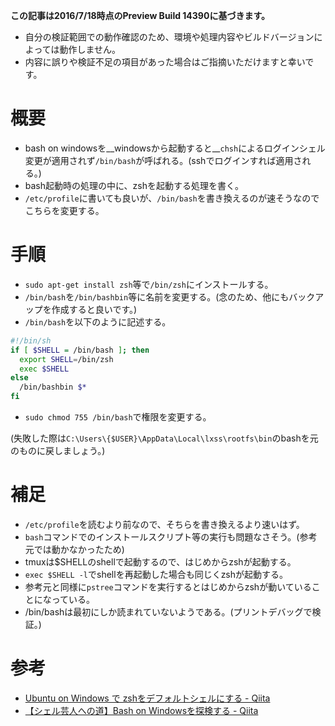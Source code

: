 __この記事は2016/7/18時点のPreview Build 14390に基づきます。__
- 自分の検証範囲での動作確認のため、環境や処理内容やビルドバージョンによっては動作しません。
- 内容に誤りや検証不足の項目があった場合はご指摘いただけますと幸いです。

# 概要
- bash on windowsを__windowsから起動すると__`chsh`によるログインシェル変更が適用されず`/bin/bash`が呼ばれる。(sshでログインすれば適用される。)
- bash起動時の処理の中に、zshを起動する処理を書く。
- `/etc/profile`に書いても良いが、`/bin/bash`を書き換えるのが速そうなのでこちらを変更する。

# 手順
- `sudo apt-get install zsh`等で`/bin/zsh`にインストールする。
- `/bin/bash`を`/bin/bashbin`等に名前を変更する。(念のため、他にもバックアップを作成すると良いです。)
- `/bin/bash`を以下のように記述する。

```bash
#!/bin/sh
if [ $SHELL = /bin/bash ]; then
  export SHELL=/bin/zsh
  exec $SHELL
else
  /bin/bashbin $*
fi
```

- `sudo chmod 755 /bin/bash`で権限を変更する。

(失敗した際は`C:\Users\{$USER}\AppData\Local\lxss\rootfs\bin`のbashを元のものに戻しましょう。)

# 補足
- `/etc/profile`を読むより前なので、そちらを書き換えるより速いはず。
- `bash`コマンドでのインストールスクリプト等の実行も問題なさそう。(参考元では動かなかったため)
- tmuxは$SHELLのshellで起動するので、はじめからzshが起動する。
- `exec $SHELL -l`でshellを再起動した場合も同じくzshが起動する。
- 参考元と同様に`pstree`コマンドを実行するとはじめからzshが動いていることになっている。
- /bin/bashは最初にしか読まれていないようである。(プリントデバッグで検証。)

# 参考
- [Ubuntu on Windows で zshをデフォルトシェルにする - Qiita](http://qiita.com/nsmr0604@github/items/7dd38faed1abd9189a83)
- [【シェル芸人への道】Bash on Windowsを探検する - Qiita](http://qiita.com/t_nakayama0714/items/9d7cfc5029a9b2ea423d)
